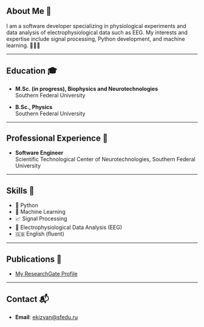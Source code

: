 ## About Me 👋

I am a software developer specializing in physiological experiments and data analysis of electrophysiological data such as EEG. My interests and expertise include signal processing, Python development, and machine learning. 🧑‍💻🧠

---

## Education 🎓

- **M.Sc. (in progress), Biophysics and Neurotechnologies**  
  Southern Federal University

- **B.Sc., Physics**  
  Southern Federal University

---

## Professional Experience 💼

- **Software Engineer**  
  Scientific Technological Center of Neurotechnologies, Southern Federal University

---

## Skills 🚀

- 🐍 Python
- 🤖 Machine Learning
- 📈 Signal Processing
- 🧲 Electrophysiological Data Analysis (EEG)
- 🇬🇧 English (fluent)

---

## Publications 📝

- [My ResearchGate Profile](https://www.researchgate.net/profile/Avedik_Ekizyan)

---

## Contact 📬

- **Email**: ekizyan@sfedu.ru

